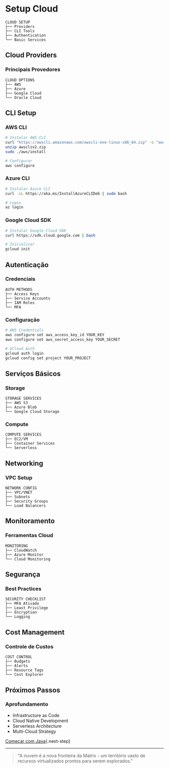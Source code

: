 # Setup Cloud

```ascii
CLOUD SETUP
├── Providers
├── CLI Tools
├── Authentication
└── Basic Services
```

## Cloud Providers

### Principais Provedores
```ascii
CLOUD OPTIONS
├── AWS
├── Azure
├── Google Cloud
└── Oracle Cloud
```

## CLI Setup

### AWS CLI
```bash
# Instalar AWS CLI
curl "https://awscli.amazonaws.com/awscli-exe-linux-x86_64.zip" -o "awscliv2.zip"
unzip awscliv2.zip
sudo ./aws/install

# Configurar
aws configure
```

### Azure CLI
```bash
# Instalar Azure CLI
curl -sL https://aka.ms/InstallAzureCLIDeb | sudo bash

# Login
az login
```

### Google Cloud SDK
```bash
# Instalar Google Cloud SDK
curl https://sdk.cloud.google.com | bash

# Inicializar
gcloud init
```

## Autenticação

### Credenciais
```ascii
AUTH METHODS
├── Access Keys
├── Service Accounts
├── IAM Roles
└── MFA
```

### Configuração
```bash
# AWS Credentials
aws configure set aws_access_key_id YOUR_KEY
aws configure set aws_secret_access_key YOUR_SECRET

# GCloud Auth
gcloud auth login
gcloud config set project YOUR_PROJECT
```

## Serviços Básicos

### Storage
```ascii
STORAGE SERVICES
├── AWS S3
├── Azure Blob
└── Google Cloud Storage
```

### Compute
```ascii
COMPUTE SERVICES
├── EC2/VM
├── Container Services
└── Serverless
```

## Networking

### VPC Setup
```ascii
NETWORK CONFIG
├── VPC/VNET
├── Subnets
├── Security Groups
└── Load Balancers
```

## Monitoramento

### Ferramentas Cloud
```ascii
MONITORING
├── CloudWatch
├── Azure Monitor
└── Cloud Monitoring
```

## Segurança

### Best Practices
```ascii
SECURITY CHECKLIST
├── MFA Ativado
├── Least Privilege
├── Encryption
└── Logging
```

## Cost Management

### Controle de Custos
```ascii
COST CONTROL
├── Budgets
├── Alerts
├── Resource Tags
└── Cost Explorer
```

## Próximos Passos

### Aprofundamento
- Infrastructure as Code
- Cloud Native Development
- Serverless Architecture
- Multi-Cloud Strategy

[Começar com Java](java-basics.md){.next-step}

---

> "A nuvem é a nova fronteira da Matrix - um território vasto de recursos virtualizados prontos para serem explorados."